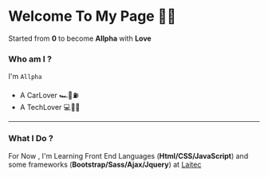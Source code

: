 # Welcome To My Page 👋🏼

Started from __0__ to become __Allpha__ with __Love__

### Who am I ? 

I'm `Allpha` 

* A CarLover 🏎🚥⛽️
* A TechLover 💻📡📱

*********************************************************
### What I Do ?

For Now , I'm Learning Front End Languages (**Html/CSS/JavaScript**) and some frameworks (**Bootstrap/Sass/Ajax/Jquery**) at [Laitec](https://www.laitec.ir/)
